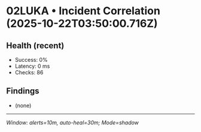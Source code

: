 # 02LUKA • Incident Correlation (2025-10-22T03:50:00.716Z)

## Health (recent)
- Success: 0%
- Latency: 0 ms
- Checks: 86

## Findings
- (none)

---
_Window: alerts=10m, auto-heal=30m; Mode=shadow_
